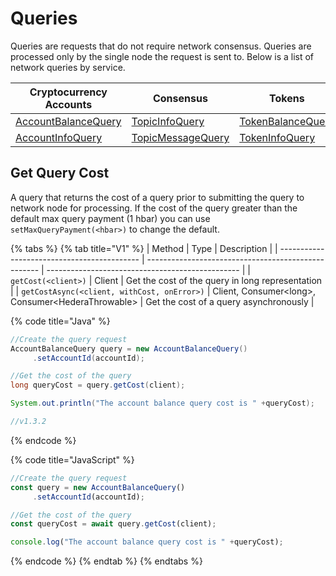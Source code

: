 # Queries

Queries are requests that do not require network consensus. Queries are processed only by the single node the request is sent to. Below is a list of network queries by service.

| Cryptocurrency Accounts                                                    | Consensus                                                              | Tokens                                                                     | File Service                                                      | Smart Contracts                                                                                                                      | Schedule Service                                                          |
| -------------------------------------------------------------------------- | ---------------------------------------------------------------------- | -------------------------------------------------------------------------- | ----------------------------------------------------------------- | ------------------------------------------------------------------------------------------------------------------------------------ | ------------------------------------------------------------------------- |
| [AccountBalanceQuery](../../sdks/accounts-and-hbar/get-account-balance.md) | [TopicInfoQuery](../../sdks/consensus-service/get-topic-info.md)       | [TokenBalanceQuery](../../sdks/token-service/get-account-token-balance.md) | [FileContentsQuery](../../sdks/file-service/get-file-contents.md) | [ContractCallQuery](../../sdks/smart-contracts/get-smart-contract-bytecode.md)                                                       | [ScheduleInfoQuery](../../sdks/schedule-transaction/get-schedule-info.md) |
| [AccountInfoQuery](../../sdks/accounts-and-hbar/get-account-info.md)       | [TopicMessageQuery](../../sdks/consensus-service/get-topic-message.md) | [TokenInfoQuery](../../sdks/token-service/get-token-info.md)               | [FileInfoQuery](../../sdks/file-service/get-file-info.md)         | [ContractByteCodeQuery](https://github.com/theekrystallee/hedera-style-guide/blob/sdk-v1/deprecated/sdks/broken-reference/README.md) |                                                                           |

## Get Query Cost

A query that returns the cost of a query prior to submitting the query to network node for processing. If the cost of the query greater than the default max query payment (1 hbar) you can use `setMaxQueryPayment(<hbar>)` to change the default.

{% tabs %}
{% tab title="V1" %}
| Method                                      | Type                                                | Description                                      |
| ------------------------------------------- | --------------------------------------------------- | ------------------------------------------------ |
| `getCost(<client>)`                         | Client                                              | Get the cost of the query in long representation |
| `getCostAsync(<client, withCost, onError>)` | Client, Consumer\<long>, Consumer\<HederaThrowable> | Get the cost of a query asynchronously           |

{% code title="Java" %}
```java
//Create the query request
AccountBalanceQuery query = new AccountBalanceQuery()
     .setAccountId(accountId);

//Get the cost of the query
long queryCost = query.getCost(client);

System.out.println("The account balance query cost is " +queryCost);

//v1.3.2
```
{% endcode %}

{% code title="JavaScript" %}
```javascript
//Create the query request
const query = new AccountBalanceQuery()
     .setAccountId(accountId);

//Get the cost of the query
const queryCost = await query.getCost(client);

console.log("The account balance query cost is " +queryCost);
```
{% endcode %}
{% endtab %}
{% endtabs %}

##
